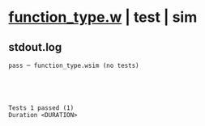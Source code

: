 # [function_type.w](../../../../../examples/tests/valid/function_type.w) | test | sim

## stdout.log
```log
pass ─ function_type.wsim (no tests)
 




Tests 1 passed (1) 
Duration <DURATION>

```


